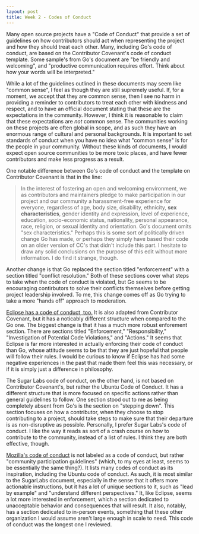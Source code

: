 ```yaml
---
layout: post
title: Week 2 - Codes of Conduct
---
```


Many open source projects have a "Code of Conduct" that provide a set of guidelines on how contributors should act when representing the project and how they should treat each other. Many, including Go's code of conduct, are based on the Contributor Covenant's code of conduct template. Some sample's from Go's document are "be friendly and welcoming", and "productive communication requires effort. Think about how your words will be interpreted."

While a lot of the guidelines outlined in these documents may seem like "common sense", I feel as though they are still supremely useful. If, for a moment, we accept that they are common sense, then I see no harm in providing a reminder to contributors to treat each other with kindness and respect, and to have an official document stating that these are the expectations in the community. However, I think it is reasonable to claim that these expectations are *not* common sense. The communities working on these projects are often global in scope, and as such they have an enormous range of cultural and personal backgrounds. It is important to set standards of conduct when you have no idea what "common sense" is for the people in your community. Without these kinds of documents, I would expect open source communities to be more toxic places, and have fewer contributors and make less progress as a result.

One notable difference between Go's code of conduct and the template on Contributor Covenant is that in the line:
> In the interest of fostering an open and welcoming environment, we as contributors and maintainers pledge to make participation in our project and our community a harassment-free experience for everyone, regardless of age, body size, disability, ethnicity, **sex characteristics**, gender identity and expression, level of experience, education, socio-economic status, nationality, personal appearance, race, religion, or sexual identity and orientation.
Go's document omits "sex characteristics." Perhaps this is some sort of politically driven change Go has made, or perhaps they simply have based their code on an older version of CC's that didn't include this part. I hesitate to draw any solid conclusions on the purpose of this edit without more information. I do find it strange, though.

Another change is that Go replaced the section titled "enforcement" with a section titled "conflict resolution." Both of these sections cover what steps to take when the code of conduct is violated, but Go seems to be encouraging contirbutors to solve their conflicts themselves before getting project leadership involved. To me, this change comes off as Go trying to take a more "hands off" approach to moderation.

[Eclipse has a code of conduct, too.](https://www.eclipse.org/org/documents/Community_Code_of_Conduct.php) It is also adapted from Contributor Covenant, but it has a noticably different structure when compared to the Go one. The biggest change is that it has a much more robust enforement section. There are sections titled "Enforcement," "Responsibility," "Investigation of Potential Code Violations," and "Actions." It seems that Eclipse is far more interested in actually enforcing their code of conduct than Go, whose attitude seems to be that they are just hopeful that people will follow their rules. I would be curious to know if Eclipse has had some negative experiences in the past that made them feel this was necessary, or if it is simply just a difference in philosophy.

The Sugar Labs code of conduct, on the other hand, is not based on Contributor Covenant's, but rather the Ubuntu Code of Conduct. It has a different structure that is more focused on specific actions rather than general guidelines to follow. One section stood out to me as being completely absent from Go's is the section on "stepping down". This section focuses on how a contributor, when they choose to stop contributing to a project, should take steps to make sure that their departure is as non-disruptive as possible. Personally, I prefer Sugar Labs's code of conduct. I like the way it reads as sort of a crash course on how to contribute to the community, instead of a list of rules. I think they are both effective, though.

[Mozilla's code of conduct](https://www.mozilla.org/en-US/about/governance/policies/participation/) is not labeled as a code of conduct, but rather "community participation guidelines" (which, to my eyes at least, seems to be essentially the same thing?). It lists many codes of conduct as its inspiration, including the Ubuntu code of conduct. As such, it is most similar to the SugarLabs document, especially in the sense that it offers more actionable instructions, but it has a lot of unique sections to it, such as "lead by example" and "understand different perspectives." It, like Eclipse, seems a lot more interested in enforcement, which a section dedicated to unacceptable behavior and consequences that will result. It also, notably, has a section dedicated to in-person events, something that these other organization I would assume aren't large enough in scale to need. This code of conduct was the longest one I reviewed.